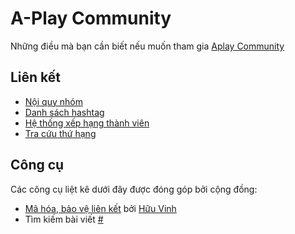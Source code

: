 # A-Play Community

Những điều mà bạn cần biết nếu muốn tham gia [Aplay Community](https://www.facebook.com/groups/aplay.community)

## Liên kết

- [Nội quy nhóm](rules.md)
- [Danh sách hashtag](hashtags.md)
- [Hệ thống xếp hạng thành viên](rank.md)
- [Tra cứu thứ hạng](https://zaltv.ga/rank)

## Công cụ

Các công cụ liệt kê dưới đây được đóng góp bởi cộng đồng:

-  [Mã hóa, bảo vệ liên kết](https://) bởi [Hữu Vinh](https://fb.me/huuvinh.vt)
-  Tìm kiếm bài viết [#](https://#)
